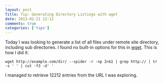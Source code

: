 ```yaml
---
layout: post
Title: Tip: Generating Directory Listings with wget
date: 2013-02-21 12:12
comments: true
categories: ['tips']
---
```


Today I was looking to generate a list of all files under remote site directory,
including sub directories. I found no built-in options for this in
[wget](https://www.gnu.org/software/wget/). This is how I did it:

    wget http://example.com/dir/ --spider -r -np 2>&1 | grep http:// | tr -s ' ' | cut -f3 -d' '

I managed to retrieve 12212 entries from the URL I was exploring.
